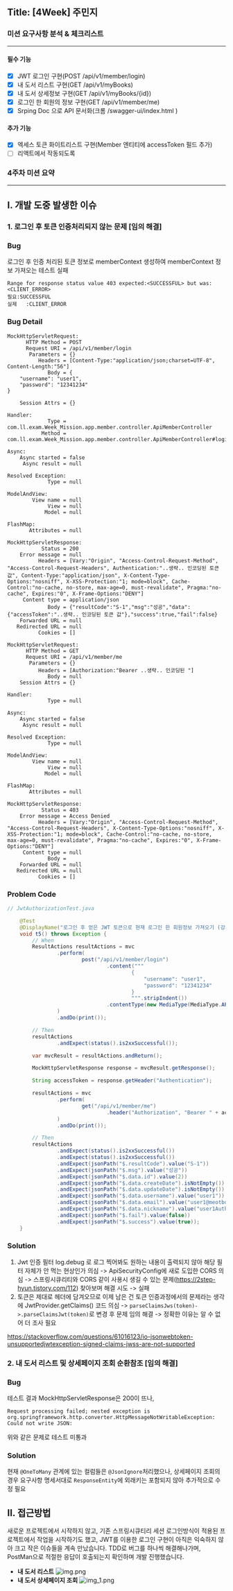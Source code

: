 ## Title: [4Week] 주민지

### 미션 요구사항 분석 & 체크리스트

---
#### 필수 기능
- [x] JWT 로그인 구현(POST /api/v1/member/login)
- [x] 내 도서 리스트 구현(GET /api/v1/myBooks)
- [x] 내 도서 상세정보 구현(GET /api/v1/myBooks/{id})
- [x] 로그인 한 회원의 정보 구현(GET /api/v1/member/me)
- [x] Srping Doc 으로 API 문서화(크롬 /swagger-ui/index.html )
#### 추가 기능
- [x] 엑세스 토큰 화이트리스트 구현(Member 엔티티에 accessToken 필드 추가)
- [ ] 리액트에서 작동되도록

### 4주차 미션 요약

---

##  I. 개발 도중 발생한 이슈 
### 1. 로그인 후 토큰 인증처리되지 않는 문제 [임의 해결]
### Bug
로그인 후 인증 처리된 토큰 정보로 memberContext 생성하여 memberContext 정보 가져오는 테스트 실패
```
Range for response status value 403 expected:<SUCCESSFUL> but was:<CLIENT_ERROR>
필요:SUCCESSFUL
실제   :CLIENT_ERROR
```
### Bug Detail
```
MockHttpServletRequest:
      HTTP Method = POST
      Request URI = /api/v1/member/login
       Parameters = {}
          Headers = [Content-Type:"application/json;charset=UTF-8", Content-Length:"56"]
             Body = {
    "username": "user1",
    "password": "12341234"
}

    Session Attrs = {}

Handler:
             Type = com.ll.exam.Week_Mission.app.member.controller.ApiMemberController
           Method = com.ll.exam.Week_Mission.app.member.controller.ApiMemberController#login(LoginForm)

Async:
    Async started = false
     Async result = null

Resolved Exception:
             Type = null

ModelAndView:
        View name = null
             View = null
            Model = null

FlashMap:
       Attributes = null

MockHttpServletResponse:
           Status = 200
    Error message = null
          Headers = [Vary:"Origin", "Access-Control-Request-Method", "Access-Control-Request-Headers", Authentication:"..생략.. 인코딩된 토큰 값", Content-Type:"application/json", X-Content-Type-Options:"nosniff", X-XSS-Protection:"1; mode=block", Cache-Control:"no-cache, no-store, max-age=0, must-revalidate", Pragma:"no-cache", Expires:"0", X-Frame-Options:"DENY"]
     Content type = application/json
             Body = {"resultCode":"S-1","msg":"성공","data":{"accessToken":"..생략.. 인코딩된 토큰 값"},"success":true,"fail":false}
    Forwarded URL = null
   Redirected URL = null
          Cookies = []

MockHttpServletRequest:
      HTTP Method = GET
      Request URI = /api/v1/member/me
       Parameters = {}
          Headers = [Authorization:"Bearer ..생략.. 인코딩된 "]
             Body = null
    Session Attrs = {}

Handler:
             Type = null

Async:
    Async started = false
     Async result = null

Resolved Exception:
             Type = null

ModelAndView:
        View name = null
             View = null
            Model = null

FlashMap:
       Attributes = null

MockHttpServletResponse:
           Status = 403
    Error message = Access Denied
          Headers = [Vary:"Origin", "Access-Control-Request-Method", "Access-Control-Request-Headers", X-Content-Type-Options:"nosniff", X-XSS-Protection:"1; mode=block", Cache-Control:"no-cache, no-store, max-age=0, must-revalidate", Pragma:"no-cache", Expires:"0", X-Frame-Options:"DENY"]
     Content type = null
             Body = 
    Forwarded URL = null
   Redirected URL = null
          Cookies = []
```
### Problem Code
```java
// JwtAuthorizationTest.java

    @Test
    @DisplayName("로그인 후 얻은 JWT 토큰으로 현재 로그인 한 회원정보 가져오기 (강제 세션 로그인 -> memberContext)")
    void t5() throws Exception {
        // When
        ResultActions resultActions = mvc
                .perform(
                        post("/api/v1/member/login")
                                .content("""
                                        {
                                            "username": "user1",
                                            "password": "12341234"
                                        }
                                        """.stripIndent())
                                .contentType(new MediaType(MediaType.APPLICATION_JSON, StandardCharsets.UTF_8))
                )
                .andDo(print());

        // Then
        resultActions
                .andExpect(status().is2xxSuccessful());

        var mvcResult = resultActions.andReturn();

        MockHttpServletResponse response = mvcResult.getResponse();

        String accessToken = response.getHeader("Authentication");

        resultActions = mvc
                .perform(
                        get("/api/v1/member/me")
                                .header("Authorization", "Bearer " + accessToken)
                )
                .andDo(print());

        // Then
        resultActions
                .andExpect(status().is2xxSuccessful())
                .andExpect(status().is2xxSuccessful())
                .andExpect(jsonPath("$.resultCode").value("S-1"))
                .andExpect(jsonPath("$.msg").value("성공"))
                .andExpect(jsonPath("$.data.id").value(2))
                .andExpect(jsonPath("$.data.createDate").isNotEmpty())
                .andExpect(jsonPath("$.data.updateDate").isNotEmpty())
                .andExpect(jsonPath("$.data.username").value("user1"))
                .andExpect(jsonPath("$.data.email").value("user1@meotbooks.com"))
                .andExpect(jsonPath("$.data.nickname").value("user1Author"))
                .andExpect(jsonPath("$.fail").value(false))
                .andExpect(jsonPath("$.success").value(true));
    }
```

### Solution
1. Jwt 인증 필터 log.debug 로 로그 찍어봐도 원하는 내용이 출력되지 않아 해당 필터 자체가 안 먹는 현상인가 의심
   -> ApiSecurityConfig에 새로 도입한 CORS 의심
   ->  스프링시큐리티와 CORS 같이 사용시 생길 수 있는 문제(https://2step-hyun.tistory.com/112) 찾아보며 해결 시도
   -> 실패
2. 토큰은 제대로 헤더에 담겨오므로 이제 남은 건 토큰 인증과정에서의 문제라는 생각에 JwtProvider.getClaims() 코드 의심
   -> `parseClaimsJws(token)->.parseClaimsJwt(token)`로 변경 후 문제 임의 해결
   -> 정확한 이유는 알 수 없어 더 조사 필요

https://stackoverflow.com/questions/61016123/io-jsonwebtoken-unsupportedjwtexception-signed-claims-jwss-are-not-supported

### 2. 내 도서 리스트 및 상세페이지 조회 순환참조 [임의 해결]
### Bug
테스트 결과 MockHttpServletResponse은 200이 뜨나, 
```
Request processing failed; nested exception is org.springframework.http.converter.HttpMessageNotWritableException: Could not write JSON:
```
위와 같은 문제로 테스트 미통과

### Solution
현재 `@OneToMany` 관계에 있는 컬럼들은 `@JsonIgnore`처리했으나, 상세페이지 조회의 경우 요구사항 명세서대로 `ResponseEntity`에 외래키는 포함되지 않아 추가적으로 수정 필요


## II. 접근방법
새로운 프로젝트에서 시작하지 않고, 기존 스프링시큐티리 세션 로그인방식이 적용된 프로젝트에서 작업을 시작하기도 했고, JWT를 이용한 로그인 구현이 아직은 익숙하지 않아 크고 작은 이슈들을 계속 만났습니다. TDD로 버그를 하나씩 해결해나가며, PostMan으로 적절한 응답이 호출되는지 확인하며 개발 진행했습니다.
- **내 도서 리스트**
![img.png](img.png)
- **내 도서 상세페이지 조회**
![img_1.png](img_1.png)

